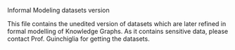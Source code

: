 Informal Modeling datasets version

This file contains the unedited version of datasets which are later refined in formal modelling of Knowledge Graphs.
As it contains sensitive data, please contact Prof. Guinchiglia for getting the datasets. 
